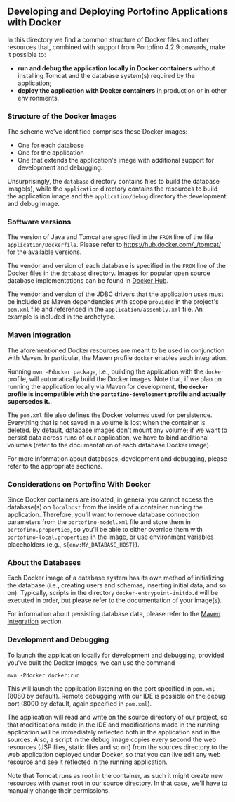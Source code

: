 ## Developing and Deploying Portofino Applications with Docker

In this directory we find a common structure of Docker files and other resources that, combined with support from
Portofino 4.2.9 onwards, make it possible to:
 - **run and debug the application locally in Docker containers** without installing Tomcat and the database system(s)
   required by the application;
 - **deploy the application with Docker containers** in production or in other environments.
 
### Structure of the Docker Images 

The scheme we've identified comprises these Docker images:
 - One for each database
 - One for the application
 - One that extends the application's image with additional support for development and debugging.
 
Unsurprisingly, the `database` directory contains files to build the database image(s), while the `application`
directory contains the resources to build the application image and the `application/debug` directory the development
and debug image.

### Software versions

The version of Java and Tomcat are specified in the `FROM` line of the file `application/Dockerfile`. Please refer to
https://hub.docker.com/_/tomcat/ for the available versions. 

The vendor and version of each database is specified in the `FROM` line of the Docker files in the `database` directory.
Images for popular open source database implementations can be found in [Docker Hub](https://hub.docker.com/). 

The vendor and version of the JDBC drivers that the application uses must be included as Maven dependencies with scope
`provided` in the project's `pom.xml` file and referenced in the `application/assembly.xml` file. An example is included
in the archetype.

### Maven Integration

The aforementioned Docker resources are meant to be used in conjunction with Maven. In particular, the Maven profile
`docker` enables such integration.

Running `mvn -Pdocker package`, i.e., building the application with the `docker` profile, will automatically build the
Docker images. Note that, if we plan on running the application locally via Maven for development, **the `docker`
profile is incompatible with the `portofino-development` profile and actually supersedes it.**.

The `pom.xml` file also defines the Docker volumes used for persistence. Everything that is not saved in a volume is
lost when the container is deleted. By default, database images don't mount any volume; if we want to persist data
across runs of our application, we have to bind additional volumes (refer to the documentation of each database Docker
image).

For more information about databases, development and debugging, please refer to the appropriate sections.

### Considerations on Portofino With Docker

Since Docker containers are isolated, in general you cannot access the database(s) on `localhost` from the inside of a
container running the application. Therefore, you'll want to remove database connection parameters from
the `portofino-model.xml` file and store them in `portofino.properties`, so you'll be able to either override them with
`portofino-local.properties` in the image, or use environment variables placeholders (e.g., `${env:MY_DATABASE_HOST}`).

### About the Databases

Each Docker image of a database system has its own method of initializing the database (i.e., creating users and schemas,
inserting initial data, and so on). Typically, scripts in the directory `docker-entrypoint-initdb.d` will be executed in
order, but please refer to the documentation of your image(s).

For information about persisting database data, please refer to the [Maven Integration](#maven-integration) section.

### Development and Debugging

To launch the application locally for development and debugging, provided you've built the Docker images, we can use the
command

```
mvn -Pdocker docker:run
```

This will launch the application listening on the port specified in `pom.xml` (8080 by default). Remote debugging with
our IDE is possible on the debug port (8000 by default, again specified in `pom.xml`).

The application will read and write on the source directory of our project, so that modifications made in the IDE and
modifications made in the running application will be immediately reflected both in the application and in the sources.
Also, a script in the debug image copies every second the web resources (JSP files, static files and so on) from the
sources directory to the web application deployed under Docker, so that you can live edit any web resource and see it
reflected in the running application.

Note that Tomcat runs as root in the container, as such it might create new resources with owner root in our source
directory. In that case, we'll have to manually change their permissions.
